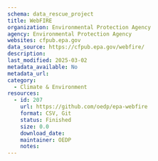 ```yaml
---
schema: data_rescue_project 
title: WebFIRE
organization: Environmental Protection Agency
agency: Environmental Protection Agency
websites: cfpub.epa.gov
data_source: https://cfpub.epa.gov/webfire/
description: 
last_modified: 2025-03-02
metadata_available: No
metadata_url: 
category:
  - Climate & Environment 
resources:
  - id: 207
    url: https://github.com/oedp/epa-webfire
    format: CSV, Git
    status: Finished
    size: 0.0
    download_date: 
    maintainer: OEDP
    notes: 
---
```

